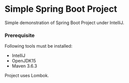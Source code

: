 # Simple Spring Boot Project

Simple demonstration of Spring Boot Project under IntelliJ.

### Prerequisite

Following tools must be installed:

* IntelliJ
* OpenJDK15
* Maven 3.6.3

Project uses Lombok.